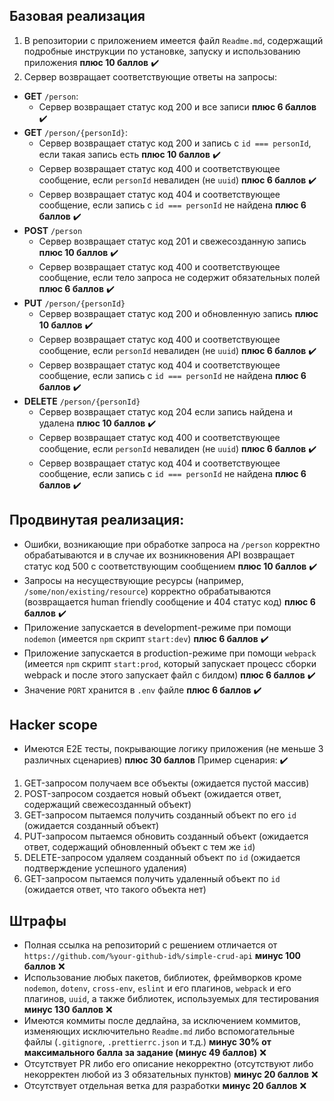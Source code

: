 ## Базовая реализация

1. В репозитории с приложением имеется файл `Readme.md`, содержащий подробные инструкции по установке, запуску и использованию приложения **плюс 10 баллов** ✔️
2. Сервер возвращает соответствующие ответы на запросы:

- **GET** `/person`:
  - Сервер возвращает статус код 200 и все записи **плюс 6 баллов** ✔️
- **GET** `/person/{personId}`:
  - Сервер возвращает статус код 200 и запись с `id === personId`, если такая запись есть **плюс 10 баллов** ✔️
  - Сервер возвращает статус код 400 и соответствующее сообщение, если `personId` невалиден (не `uuid`) **плюс 6 баллов** ✔️
  - Сервер возвращает статус код 404 и соответствующее сообщение, если запись с `id === personId` не найдена **плюс 6 баллов** ✔️
- **POST** `/person`
  - Сервер возвращает статус код 201 и свежесозданную запись **плюс 10 баллов** ✔️
  - Сервер возвращает статус код 400 и соответствующее сообщение, если тело запроса не содержит обязательных полей **плюс 6 баллов** ✔️
- **PUT** `/person/{personId}`
  - Сервер возвращает статус код 200 и обновленную запись **плюс 10 баллов** ✔️
  - Сервер возвращает статус код 400 и соответствующее сообщение, если `personId` невалиден (не `uuid`) **плюс 6 баллов** ✔️
  - Сервер возвращает статус код 404 и соответствующее сообщение, если запись с `id === personId` не найдена **плюс 6 баллов** ✔️
- **DELETE** `/person/{personId}`
  - Сервер возвращает статус код 204 если запись найдена и удалена **плюс 10 баллов** ✔️
  - Сервер возвращает статус код 400 и соответствующее сообщение, если `personId` невалиден (не `uuid`) **плюс 6 баллов** ✔️
  - Сервер возвращает статус код 404 и соответствующее сообщение, если запись с `id === personId` не найдена **плюс 6 баллов** ✔️

## Продвинутая реализация:

- Ошибки, возникающие при обработке запроса на `/person` корректно обрабатываются и в случае их возникновения API возвращает статус код 500 с соответствующим сообщением **плюс 10 баллов** ✔️
- Запросы на несуществующие ресурсы (например, `/some/non/existing/resource`) корректно обрабатываются (возвращается human friendly сообщение и 404 статус код) **плюс 6 баллов** ✔️
- Приложение запускается в development-режиме при помощи `nodemon` (имеется `npm` скрипт `start:dev`) **плюс 6 баллов** ✔️
- Приложение запускается в production-режиме при помощи `webpack` (имеется `npm` скрипт `start:prod`, который запускает процесс сборки webpack и после этого запускает файл с билдом) **плюс 6 баллов** ✔️
- Значение `PORT` хранится в `.env` файле **плюс 6 баллов** ✔️

## Hacker scope

- Имеются E2E тесты, покрывающие логику приложения (не меньше 3 различных сценариев) **плюс 30 баллов**
  Пример сценария: ✔️

1. GET-запросом получаем все объекты (ожидается пустой массив)
2. POST-запросом создается новый объект (ожидается ответ, содержащий свежесозданный объект)
3. GET-запросом пытаемся получить созданный объект по его `id` (ожидается созданный объект)
4. PUT-запросом пытаемся обновить созданный объект (ожидается ответ, содержащий обновленный объект с тем же `id`)
5. DELETE-запросом удаляем созданный объект по `id` (ожидается подтверждение успешного удаления)
6. GET-запросом пытаемся получить удаленный объект по `id` (ожидается ответ, что такого объекта нет)

## Штрафы

- Полная ссылка на репозиторий с решением отличается от `https://github.com/%your-github-id%/simple-crud-api` **минус 100 баллов** ❌
- Использование любых пакетов, библиотек, фреймворков кроме `nodemon`, `dotenv`, `cross-env`, `eslint` и его плагинов, `webpack` и его плагинов, `uuid`, а также библиотек, используемых для тестирования **минус 130 баллов** ❌
- Имеются коммиты после дедлайна, за исключением коммитов, изменяющих исключительно `Readme.md` либо вспомогательные файлы (`.gitignore`, `.prettierrc.json` и т.д.) **минус 30% от максимального балла за задание (минус 49 баллов)** ❌
- Отсутствует PR либо его описание некорректно (отсутствуют либо некорректен любой из 3 обязательных пунктов) **минус 20 баллов** ❌
- Отсутствует отдельная ветка для разработки **минус 20 баллов** ❌
